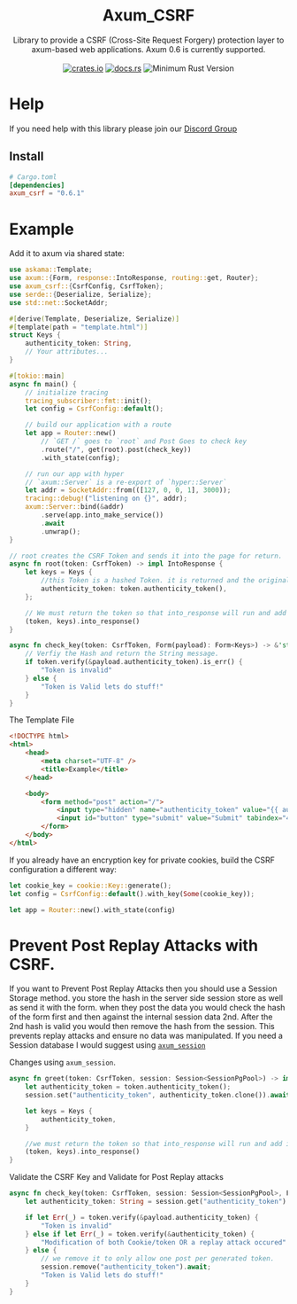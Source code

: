<h1 align="center">
    Axum_CSRF
</h1>
<div align="center">
    Library to provide a CSRF (Cross-Site Request Forgery) protection layer to axum-based web applications. Axum 0.6 is currently supported.
</div>
<br />
<div align="center">
    <a href="https://crates.io/crates/axum_csrf"><img src="https://img.shields.io/crates/v/axum_csrf?style=plastic" alt="crates.io"></a>
    <a href="https://docs.rs/axum_csrf"><img src="https://docs.rs/axum_csrf/badge.svg" alt="docs.rs"></a>
    <img src="https://img.shields.io/badge/min%20rust-1.60-green.svg" alt="Minimum Rust Version">
</div>

# Help

If you need help with this library please join our [Discord Group](https://discord.gg/gVXNDwpS3Z)

## Install
```toml
# Cargo.toml
[dependencies]
axum_csrf = "0.6.1"
```

# Example

Add it to axum via shared state:
```rust
use askama::Template;
use axum::{Form, response::IntoResponse, routing::get, Router};
use axum_csrf::{CsrfConfig, CsrfToken};
use serde::{Deserialize, Serialize};
use std::net::SocketAddr;

#[derive(Template, Deserialize, Serialize)]
#[template(path = "template.html")]
struct Keys {
    authenticity_token: String,
    // Your attributes...
}

#[tokio::main]
async fn main() {
    // initialize tracing
    tracing_subscriber::fmt::init();
    let config = CsrfConfig::default();

    // build our application with a route
    let app = Router::new()
        // `GET /` goes to `root` and Post Goes to check key
        .route("/", get(root).post(check_key))
        .with_state(config);

    // run our app with hyper
    // `axum::Server` is a re-export of `hyper::Server`
    let addr = SocketAddr::from(([127, 0, 0, 1], 3000));
    tracing::debug!("listening on {}", addr);
    axum::Server::bind(&addr)
        .serve(app.into_make_service())
        .await
        .unwrap();
}

// root creates the CSRF Token and sends it into the page for return.
async fn root(token: CsrfToken) -> impl IntoResponse {
    let keys = Keys {
        //this Token is a hashed Token. it is returned and the original token is hashed for comparison.
        authenticity_token: token.authenticity_token(),
    };

    // We must return the token so that into_response will run and add it to our response cookies.
    (token, keys).into_response()
}

async fn check_key(token: CsrfToken, Form(payload): Form<Keys>) -> &'static str {
    // Verfiy the Hash and return the String message.
    if token.verify(&payload.authenticity_token).is_err() {
        "Token is invalid"
    } else {
        "Token is Valid lets do stuff!"
    }
}
```

The Template File
```html
<!DOCTYPE html>
<html>
    <head>
        <meta charset="UTF-8" />
        <title>Example</title>
    </head>

    <body>
        <form method="post" action="/">
            <input type="hidden" name="authenticity_token" value="{{ authenticity_token }}"/>
            <input id="button" type="submit" value="Submit" tabindex="4" />
        </form>
    </body>
</html>
```

If you already have an encryption key for private cookies, build the CSRF configuration a different way:
```rust
let cookie_key = cookie::Key::generate();
let config = CsrfConfig::default().with_key(Some(cookie_key));

let app = Router::new().with_state(config)
```

# Prevent Post Replay Attacks with CSRF.

If you want to Prevent Post Replay Attacks then you should use a Session Storage method.
you store the hash in the server side session store as well as send it with the form.
when they post the data you would check the hash of the form first and then against the internal session data 2nd.
After the 2nd hash is valid you would then remove the hash from the session.
This prevents replay attacks and ensure no data was manipulated.
If you need a Session database I would suggest using [`axum_session`](https://crates.io/crates/axum_session)

Changes using `axum_session`.
```rust
async fn greet(token: CsrfToken, session: Session<SessionPgPool>) -> impl IntoResponse {
    let authenticity_token = token.authenticity_token();
    session.set("authenticity_token", authenticity_token.clone()).await;

    let keys = Keys {
        authenticity_token,
    }

    //we must return the token so that into_response will run and add it to our response cookies.
    (token, keys).into_response()
}
```

Validate the CSRF Key and Validate for Post Replay attacks
```rust
async fn check_key(token: CsrfToken, session: Session<SessionPgPool>, Form(payload): Form<Keys>,) -> &'static str {
    let authenticity_token: String = session.get("authenticity_token").await.unwrap_or_default();

    if let Err(_) = token.verify(&payload.authenticity_token) {
        "Token is invalid"
    } else if let Err(_) = token.verify(&authenticity_token) {
        "Modification of both Cookie/token OR a replay attack occured"
    } else {
        // we remove it to only allow one post per generated token.
        session.remove("authenticity_token").await;
        "Token is Valid lets do stuff!"
    }
}
```
